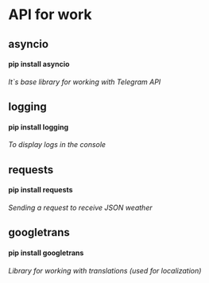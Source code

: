 # API for work
## asyncio
#### pip install asyncio
_It`s base library for working with Telegram API_
## logging
#### pip install logging
_To display logs in the console_
## requests
#### pip install requests
_Sending a request to receive JSON weather_
## googletrans
#### pip install googletrans
_Library for working with translations (used for localization)_